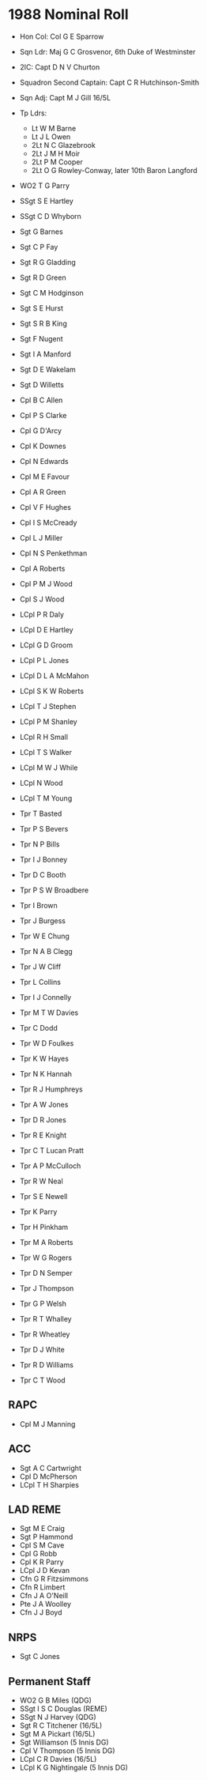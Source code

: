 # 1988 Nominal Roll

* Hon Col: Col G E Sparrow
* Sqn Ldr: Maj G C Grosvenor, 6th Duke of Westminster
* 2IC: Capt D N V Churton
* Squadron Second Captain: Capt C R Hutchinson-Smith
* Sqn Adj: Capt M J Gill 16/5L
* Tp Ldrs:
  * Lt W M Barne
  * Lt J L Owen
  * 2Lt N C Glazebrook
  * 2Lt J M H Moir
  * 2Lt P M Cooper
  * 2Lt O G Rowley-Conway, later 10th Baron Langford

* WO2 T G Parry
* SSgt S E Hartley
* SSgt C D Whyborn
* Sgt G Barnes
* Sgt C P Fay
* Sgt R G Gladding
* Sgt R D Green
* Sgt C M Hodginson
* Sgt S E Hurst
* Sgt S R B King
* Sgt F Nugent
* Sgt I A Manford
* Sgt D E Wakelam
* Sgt D Willetts
* Cpl B C Allen
* Cpl P S Clarke
* Cpl G D'Arcy
* Cpl K Downes
* Cpl N Edwards
* Cpl M E Favour
* Cpl A R Green
* Cpl V F Hughes
* Cpl I S McCready
* Cpl L J Miller
* Cpl N S Penkethman
* Cpl A Roberts
* Cpl P M J Wood
* Cpl S J Wood
* LCpl P R Daly
* LCpl D E Hartley
* LCpl G D Groom
* LCpl P L Jones
* LCpl D L A McMahon
* LCpl S K W Roberts
* LCpl T J Stephen
* LCpl P M Shanley
* LCpl R H Small
* LCpl T S Walker
* LCpl M W J While
* LCpl N Wood
* LCpl T M Young
* Tpr T Basted
* Tpr P S Bevers
* Tpr N P Bills
* Tpr I J Bonney
* Tpr D C Booth
* Tpr P S W Broadbere
* Tpr I Brown
* Tpr J Burgess
* Tpr W E Chung
* Tpr N A B Clegg
* Tpr J W Cliff
* Tpr L Collins
* Tpr I J Connelly
* Tpr M T W Davies
* Tpr C Dodd
* Tpr W D Foulkes
* Tpr K W Hayes
* Tpr N K Hannah
* Tpr R J Humphreys
* Tpr A W Jones
* Tpr D R Jones
* Tpr R E Knight
* Tpr C T Lucan Pratt
* Tpr A P McCulloch
* Tpr R W Neal
* Tpr S E Newell
* Tpr K Parry
* Tpr H Pinkham
* Tpr M A Roberts
* Tpr W G Rogers
* Tpr D N Semper
* Tpr J Thompson
* Tpr G P Welsh
* Tpr R T Whalley
* Tpr R Wheatley
* Tpr D J White
* Tpr R D Williams
* Tpr C T Wood

## RAPC

* Cpl M J Manning

## ACC

* Sgt A C Cartwright
* Cpl D McPherson
* LCpl T H Sharpies

## LAD REME

* Sgt M E Craig
* Sgt P Hammond
* Cpl S M Cave
* Cpl G Robb
* Cpl K R Parry
* LCpl J D Kevan
* Cfn G R Fitzsimmons
* Cfn R Limbert
* Cfn J A O'Neill
* Pte J A Woolley
* Cfn J J Boyd

## NRPS

* Sgt C Jones

## Permanent Staff

* WO2 G B Miles (QDG)
* SSgt I S C Douglas (REME)
* SSgt N J Harvey (QDG)
* Sgt R C Titchener (16/5L)
* Sgt M A Pickart (16/5L)
* Sgt Williamson (5 Innis DG)
* Cpl V Thompson (5 Innis DG)
* LCpl C R Davies (16/5L)
* LCpl K G Nightingale (5 Innis DG)
